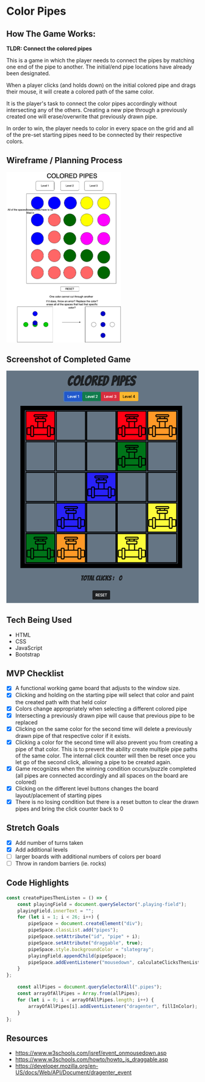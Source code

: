 # **Color Pipes**

## **How The Game Works:**
**TLDR: Connect the colored pipes**

This is a game in which the player needs to connect the pipes by matching one end of the pipe to another. The initial/end pipe locations have already been designated. 

When a player clicks (and holds down) on the initial colored pipe and drags their mouse, it will create a colored path of the same color.

It is the player's task to connect the color pipes accordingly without intersecting any of the others. Creating a new pipe through a previously created one will erase/overwrite that previously drawn pipe.

In order to win, the player needs to color in every space on the grid and all of the pre-set starting pipes need to be connected by their respective colors.

## **Wireframe / Planning Process**
<img src="./img/wireframe.png" alt="wireframe" width="300"/>

## **Screenshot of Completed Game**
![](./img/firstproject.png)

## **Tech Being Used**
- HTML
- CSS
- JavaScript
- Bootstrap

## **MVP Checklist**
- [x] A functional working game board that adjusts to the window size.
- [x] Clicking and holding on the starting pipe will select that color and paint the created path with that held color
- [x] Colors change appropriately when selecting a different colored pipe
- [x] Intersecting a previously drawn pipe will cause that previous pipe to be replaced
- [x] Clicking on the same color for the second time will delete a previously drawn pipe of that respective color if it exists. 
- [x] Clicking a color for the second time will also prevent you from creating a pipe of that color. This is to prevent the ability create multiple pipe paths of the same color. The internal click counter will then be reset once you let go of the second click, allowing a pipe to be created again.
- [x] Game recognizes when the winning condition occurs/puzzle completed (all pipes are connected accordingly and all spaces on the board are colored)
- [x] Clicking on the different level buttons changes the board layout/placement of starting pipes
- [x] There is no losing condition but there is a reset button to clear the drawn pipes and bring the click counter back to 0

## **Stretch Goals**
- [x] Add number of turns taken
- [x] Add additional levels
- [ ] larger boards with additional numbers of colors per board
- [ ] Throw in random barriers (ie. rocks)

## **Code Highlights**
```javascript
const createPipesThenListen = () => {
    const playingField = document.querySelector(".playing-field");
    playingField.innerText = "";
    for (let i = 1; i < 26; i++) {
        pipeSpace = document.createElement("div");
        pipeSpace.classList.add("pipes");
        pipeSpace.setAttribute("id", "pipe" + i);
        pipeSpace.setAttribute("draggable", true);
        pipeSpace.style.backgroundColor = "slategray";
        playingField.appendChild(pipeSpace);
        pipeSpace.addEventListener("mousedown", calculateClicksThenListen);
    }
};
```
```javascript
    const allPipes = document.querySelectorAll(".pipes");
    const arrayOfAllPipes = Array.from(allPipes);
    for (let i = 0; i < arrayOfAllPipes.length; i++) {
        arrayOfAllPipes[i].addEventListener("dragenter", fillInColor);
    }
};
```

## **Resources**
- https://www.w3schools.com/jsref/event_onmousedown.asp
- https://www.w3schools.com/howto/howto_js_draggable.asp
- https://developer.mozilla.org/en-US/docs/Web/API/Document/dragenter_event